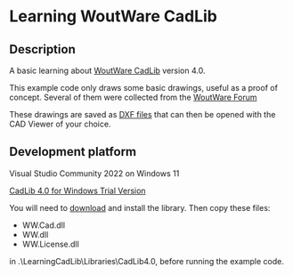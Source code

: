 # Learning WoutWare CadLib

## Description

A basic learning about [WoutWare CadLib](https://www.woutware.com/) version 4.0.

This example code only draws some basic drawings, useful as a proof of concept. Several of them were collected from the [WoutWare Forum](https://www.woutware.com/forum)

These drawings are saved as [DXF files](\LearningCadLib\DxfFiles) that can then be opened with the CAD Viewer of your choice.

## Development platform

Visual Studio Community 2022 on Windows 11

[CadLib 4.0 for Windows Trial Version](http://www.woutware.com/download/CadLib4.0TrialSetup.exe)

You will need to [download](http://www.woutware.com/download/CadLib4.0TrialSetup.exe) and install the library. Then copy these files:

- WW.Cad.dll
- WW.dll
- WW.License.dll

in .\LearningCadLib\Libraries\CadLib4.0, before running the example code.